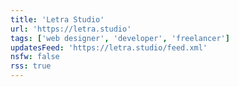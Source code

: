 ```yaml
---
title: 'Letra Studio'
url: 'https://letra.studio'
tags: ['web designer', 'developer', 'freelancer']
updatesFeed: 'https://letra.studio/feed.xml'
nsfw: false
rss: true
---
```

